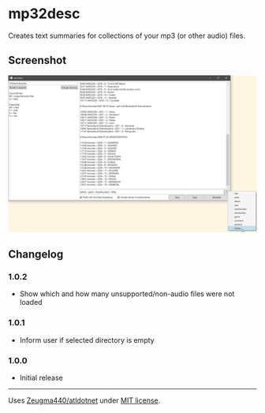 # mp32desc

Creates text summaries for collections of your mp3 (or other audio) files.

## Screenshot

![1.0.2](./Screenshot.jpg)

## Changelog

### 1.0.2

* Show which and how many unsupported/non-audio files were not loaded

### 1.0.1

* Inform user if selected directory is empty

### 1.0.0

* Initial release

---

Uses [Zeugma440/atldotnet](https://github.com/Zeugma440/atldotnet) under [MIT license](https://github.com/Zeugma440/atldotnet/blob/main/LICENSE).
